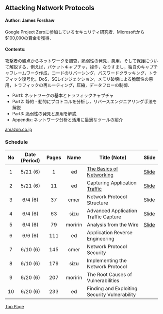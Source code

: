 ## Attacking Network Protocols
#### Author: James Forshaw
Google Project Zeroに参加しているセキュリティ研究者．Microsoftから$100,000の賞金を獲得．

#### Contents:
攻撃者の観点からネットワークを調査，脆弱性の発見，悪用，そして保護について解説する．例えば，パケットキャプチャ，操作，なりすまし，独自のキャプチャフレームワーク作成，コードのリバーシング，パスワードクラッキング，トラフィック復号化，DoS，SQLインジェクション，メモリ破壊による脆弱性の悪用，トラフィックの再ルーティング，圧縮，データフローの制御．
  - Part1: ネットワークの基本とトラフィックキャプチャ
  - Part2: 静的・動的にプロトコルを分析し，リバースエンジニアリング手法を解説
  - Part3: 脆弱性の発見と悪用を解説
  - Appendix: ネットワーク分析と活用に最適なツールの紹介

[amazon.co.jp](https://www.amazon.co.jp/Attacking-Network-Protocols-James-Forshaw/dp/1593277504/ref=sr_1_fkmrnull_1?__mk_ja_JP=カタカナ&keywords=attacking+network+protocols&qid=1557849710&s=gateway&sr=8-1-fkmrnull)

### Schedule

| No  | Date (Period) | Pages | Name    | Title (Note)                                  | Slide                                                                       |
|:---:|:-------------:|:-----:|:-------:|-----------------------------------------------|-----------------------------------------------------------------------------|
| 1   | 5/21 (6)      | 1     | ed      | [The Basics of Networking](./01/note.md)      | [Slide](https://drive.google.com/open?id=1vmu8rco-xRKfhPiGfXumr0Ymjf9KhiLk) |
| 2   | 5/21 (6)      | 11    | ed      | [Capturing Application Traffic](./02/note.md) | [Slide](https://drive.google.com/open?id=1b4tKN78VuOfmfIuL8BZ4XekYtV6H31sQ) |
| 3   | 6/4 (6)       | 37    | cmer    | Network Protocol Structure                    | [Slide](https://drive.google.com/open?id=1Hn3T1Qyok-VnLK6Hl8knTVvLNhWRtpJR)                                                                            |
| 4   | 6/4 (6)       | 63    | sizu    | Advanced Application Traffic Capture          | [Slide](https://drive.google.com/open?id=1tG4xfJc4Idbs0bN7eaAI3yx6W9zvyqtS)
| 5   | 6/4 (6)       | 79    | moririn | Analysis from the Wire                        | [Slide](https://drive.google.com/file/d/11cCwH96umgbGGPxF_ddlqEy1aofyeKll/view?usp=sharing)                                                                            |
| 6   | 6/6 (6)       | 111   | ed      | Application Reverse Engineering               |                                                                             |
| 7   | 6/10  (6)     | 145   | cmer    | Network Protocol Security                     |                                                                             |
| 8   | 6/10  (6)     | 179   | sizu    | Implementing the Network Protocol             |                                                                             |
| 9   | 6/20 (6)      | 207   | moririn | The Root Causes of Vulnerabilities            |                                                                             |
| 10  | 6/20 (6)      | 233   | ed      | Finding and Exploiting Security Vulnerability |                                                                             |


[Top Page](../index.md)
